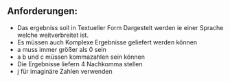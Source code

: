 ## Anforderungen:
- Das ergebniss soll in Textueller Form Dargestelt werden ie einer Sprache welche weitverbreitet ist.
- Es müssen auch Komplexe Ergebnisse geliefert werden können
- a muss immer größer als 0 sein
- a b und c müssen kommazahlen sein können
- Die Ergebnisse liefern 4 Nachkomma stellen
- j für imaginäre Zahlen verwenden